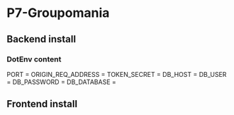 # P7-Groupomania

## Backend install

### DotEnv content

PORT = 
ORIGIN_REQ_ADDRESS = 
TOKEN_SECRET = 
DB_HOST = 
DB_USER =
DB_PASSWORD = 
DB_DATABASE =

## Frontend install
